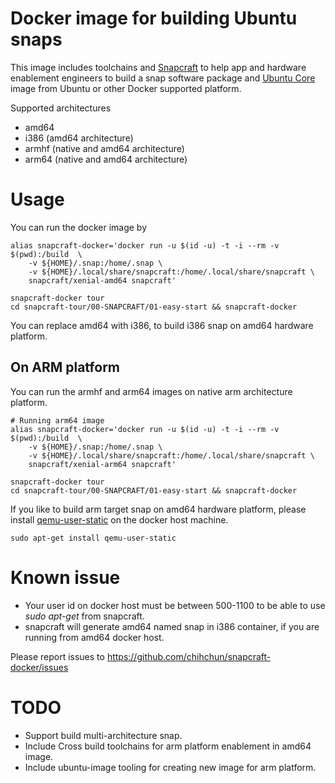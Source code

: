 # Docker image for building Ubuntu snaps

This image includes toolchains and [Snapcraft](https://snapcraft.io) to help app and hardware enablement engineers to build a snap software package and [Ubuntu Core](https://developer.ubuntu.com/en/snappy/) image from Ubuntu or other Docker supported platform.

Supported architectures

* amd64
* i386 (amd64 architecture)
* armhf (native and amd64 architecture)
* arm64 (native and amd64 architecture)

# Usage

You can run the docker image by

    alias snapcraft-docker='docker run -u $(id -u) -t -i --rm -v $(pwd):/build  \
    	-v ${HOME}/.snap:/home/.snap \
    	-v ${HOME}/.local/share/snapcraft:/home/.local/share/snapcraft \
    	snapcraft/xenial-amd64 snapcraft'

    snapcraft-docker tour
    cd snapcraft-tour/00-SNAPCRAFT/01-easy-start && snapcraft-docker

You can replace amd64 with i386, to build i386 snap on amd64 hardware platform.

## On ARM platform

You can run the armhf and arm64 images on native arm architecture platform.

    # Running arm64 image
    alias snapcraft-docker='docker run -u $(id -u) -t -i --rm -v $(pwd):/build  \
    	-v ${HOME}/.snap:/home/.snap \
    	-v ${HOME}/.local/share/snapcraft:/home/.local/share/snapcraft \
    	snapcraft/xenial-arm64 snapcraft'

    snapcraft-docker tour
    cd snapcraft-tour/00-SNAPCRAFT/01-easy-start && snapcraft-docker


If you like to build arm target snap on amd64 hardware platform, please install [qemu-user-static](http://packages.ubuntu.com/qemu-user-static) on the docker host machine.

    sudo apt-get install qemu-user-static

# Known issue
* Your user id on docker host must be between 500-1100 to be able to use _sudo apt-get_ from snapcraft.
* snapcraft will generate amd64 named snap in i386 container, if you are running from amd64 docker host.

Please report issues to https://github.com/chihchun/snapcraft-docker/issues
# TODO
* Support build multi-architecture snap.
* Include Cross build toolchains for arm platform enablement in amd64 image.
* Include ubuntu-image tooling for creating new image for arm platform.
